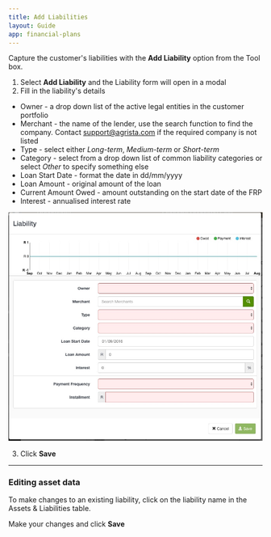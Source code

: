 ```yaml
---
title: Add Liabilities
layout: Guide
app: financial-plans
---
```


Capture the customer's liabilities with the **Add Liability** option from the Tool box.

1. Select **Add Liability** and the Liability form will open in a modal
2. Fill in the liability's details
  - Owner - a drop down list of the active legal entities in the customer portfolio
  - Merchant - the name of the lender, use the search function to find the company. Contact support@agrista.com if the required company is not listed
  - Type - select either *Long-term*, *Medium-term* or *Short-term*
  - Category - select from a drop down list of common liability categories or select *Other* to specify something else
  - Loan Start Date - format the date in dd/mm/yyyy
  - Loan Amount - original amount of the loan
  - Current Amount Owed - amount outstanding on the start date of the FRP
  - Interest - annualised interest rate

![Add asset form](images/add_liability.jpg)

3. Click **Save**

------

### Editing asset data

To make changes to an existing liability, click on the liability name in the Assets & Liabilities table. 

Make your changes and click **Save**


